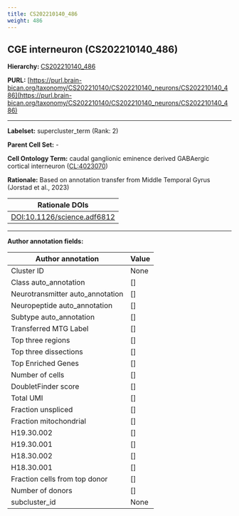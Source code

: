 ```yaml
---
title: CS202210140_486
weight: 486
---
```

## CGE interneuron (CS202210140_486)
<b>Hierarchy: </b>
[CS202210140_486](../CS202210140_486)

**PURL:** [https://purl.brain-bican.org/taxonomy/CS202210140/CS202210140_neurons/CS202210140_486](https://purl.brain-bican.org/taxonomy/CS202210140/CS202210140_neurons/CS202210140_486)

---


**Labelset:** supercluster_term (Rank: 2)

**Parent Cell Set:** -



**Cell Ontology Term:**  caudal ganglionic eminence derived GABAergic cortical interneuron ([CL:4023070](https://www.ebi.ac.uk/ols/ontologies/cl/terms?obo_id=CL:4023070)) 

**Rationale:** Based on annotation transfer from Middle Temporal Gyrus (Jorstad et al., 2023)

| Rationale DOIs |
|----------------|
|[DOI:10.1126/science.adf6812](DOI:10.1126/science.adf6812)|

[MARKER GENES.]: #


---

[TRANSFERRED ANNOTATIONS.]: #


[AUTHOR ANNOTATION FIELDS.]: #


**Author annotation fields:**

| Author annotation | Value |
|-------------------|-------|
|Cluster ID|None|
|Class auto_annotation|[]|
|Neurotransmitter auto_annotation|[]|
|Neuropeptide auto_annotation|[]|
|Subtype auto_annotation|[]|
|Transferred MTG Label|[]|
|Top three regions|[]|
|Top three dissections|[]|
|Top Enriched Genes|[]|
|Number of cells|[]|
|DoubletFinder score|[]|
|Total UMI|[]|
|Fraction unspliced|[]|
|Fraction mitochondrial|[]|
|H19.30.002|[]|
|H19.30.001|[]|
|H18.30.002|[]|
|H18.30.001|[]|
|Fraction cells from top donor|[]|
|Number of donors|[]|
|subcluster_id|None|
